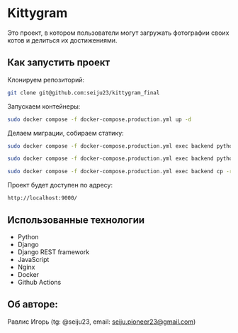 #  Kittygram

Это проект, в котором пользователи могут загружать фотографии своих котов и делиться их достижениями.

## Как запустить проект

Клонируем репозиторий: 

```bash 
git clone git@github.com:seiju23/kittygram_final
```

Запускаем контейнеры:

```bash
sudo docker compose -f docker-compose.production.yml up -d
```

Делаем миграции, собираем статику:

```bash
sudo docker compose -f docker-compose.production.yml exec backend python manage.py migrate

sudo docker compose -f docker-compose.production.yml exec backend python manage.py collectstatic

sudo docker compose -f docker-compose.production.yml exec backend cp -r /app/collected_static/. /static/static/
```

Проект будет доступен по адресу:

```
http://localhost:9000/
```

## Использованные технологии

- Python
- Django
- Django REST framework
- JavaScript
- Nginx
- Docker
- Github Actions

## Об авторе:

Равлис Игорь (tg: @seiju23, email: seiju.pioneer23@gmail.com)
